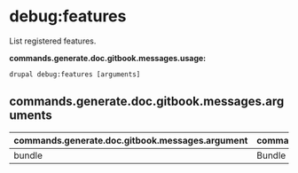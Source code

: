 # debug:features
List registered features.

**commands.generate.doc.gitbook.messages.usage:**
```
drupal debug:features [arguments]
```

## commands.generate.doc.gitbook.messages.arguments
commands.generate.doc.gitbook.messages.argument | commands.generate.doc.gitbook.messages.details
---------|-------------
bundle | Bundle name
